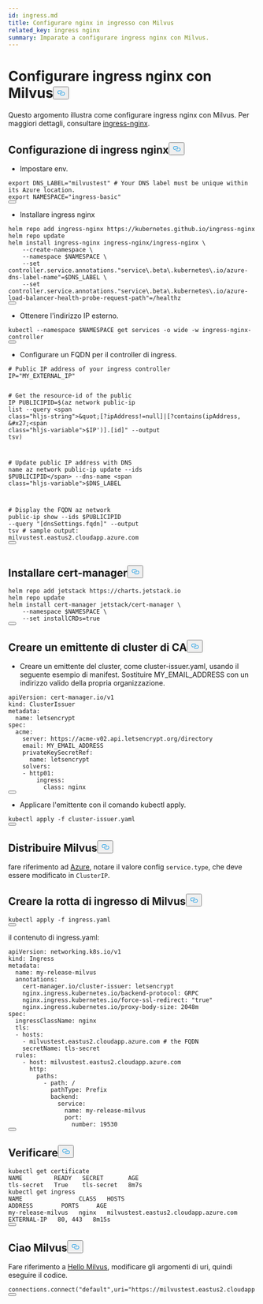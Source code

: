 ```yaml
---
id: ingress.md
title: Configurare nginx in ingresso con Milvus
related_key: ingress nginx
summary: Imparate a configurare ingress nginx con Milvus.
---
```

<h1 id="Configure-ingress-nginx-with-Milvus" class="common-anchor-header">Configurare ingress nginx con Milvus<button data-href="#Configure-ingress-nginx-with-Milvus" class="anchor-icon" translate="no">
      <svg translate="no"
        aria-hidden="true"
        focusable="false"
        height="20"
        version="1.1"
        viewBox="0 0 16 16"
        width="16"
      >
        <path
          fill="#0092E4"
          fill-rule="evenodd"
          d="M4 9h1v1H4c-1.5 0-3-1.69-3-3.5S2.55 3 4 3h4c1.45 0 3 1.69 3 3.5 0 1.41-.91 2.72-2 3.25V8.59c.58-.45 1-1.27 1-2.09C10 5.22 8.98 4 8 4H4c-.98 0-2 1.22-2 2.5S3 9 4 9zm9-3h-1v1h1c1 0 2 1.22 2 2.5S13.98 12 13 12H9c-.98 0-2-1.22-2-2.5 0-.83.42-1.64 1-2.09V6.25c-1.09.53-2 1.84-2 3.25C6 11.31 7.55 13 9 13h4c1.45 0 3-1.69 3-3.5S14.5 6 13 6z"
        ></path>
      </svg>
    </button></h1><p>Questo argomento illustra come configurare ingress nginx con Milvus. Per maggiori dettagli, consultare <a href="https://learn.microsoft.com/en-us/azure/aks/ingress-tls?tabs=azure-cli">ingress-nginx</a>.</p>
<h2 id="Configure-ingress-nginx" class="common-anchor-header">Configurazione di ingress nginx<button data-href="#Configure-ingress-nginx" class="anchor-icon" translate="no">
      <svg translate="no"
        aria-hidden="true"
        focusable="false"
        height="20"
        version="1.1"
        viewBox="0 0 16 16"
        width="16"
      >
        <path
          fill="#0092E4"
          fill-rule="evenodd"
          d="M4 9h1v1H4c-1.5 0-3-1.69-3-3.5S2.55 3 4 3h4c1.45 0 3 1.69 3 3.5 0 1.41-.91 2.72-2 3.25V8.59c.58-.45 1-1.27 1-2.09C10 5.22 8.98 4 8 4H4c-.98 0-2 1.22-2 2.5S3 9 4 9zm9-3h-1v1h1c1 0 2 1.22 2 2.5S13.98 12 13 12H9c-.98 0-2-1.22-2-2.5 0-.83.42-1.64 1-2.09V6.25c-1.09.53-2 1.84-2 3.25C6 11.31 7.55 13 9 13h4c1.45 0 3-1.69 3-3.5S14.5 6 13 6z"
        ></path>
      </svg>
    </button></h2><ul>
<li>Impostare env.</li>
</ul>
<pre><code translate="no" class="language-bash"><span class="hljs-built_in">export</span> DNS_LABEL=<span class="hljs-string">&quot;milvustest&quot;</span> <span class="hljs-comment"># Your DNS label must be unique within its Azure location.</span>
<span class="hljs-built_in">export</span> NAMESPACE=<span class="hljs-string">&quot;ingress-basic&quot;</span>
<button class="copy-code-btn"></button></code></pre>
<ul>
<li>Installare ingress nginx</li>
</ul>
<pre><code translate="no" class="language-bash">helm repo add ingress-nginx https://kubernetes.github.io/ingress-nginx
helm repo update
helm install ingress-nginx ingress-nginx/ingress-nginx \
    --create-namespace \
    --namespace <span class="hljs-variable">$NAMESPACE</span> \
    --<span class="hljs-built_in">set</span> controller.service.annotations.<span class="hljs-string">&quot;service\.beta\.kubernetes\.io/azure-dns-label-name&quot;</span>=<span class="hljs-variable">$DNS_LABEL</span> \  
    --<span class="hljs-built_in">set</span> controller.service.annotations.<span class="hljs-string">&quot;service\.beta\.kubernetes\.io/azure-load-balancer-health-probe-request-path&quot;</span>=/healthz
<button class="copy-code-btn"></button></code></pre>
<ul>
<li>Ottenere l'indirizzo IP esterno.</li>
</ul>
<pre><code translate="no" class="language-bash">kubectl --namespace <span class="hljs-variable">$NAMESPACE</span> get services -o wide -w ingress-nginx-controller
<button class="copy-code-btn"></button></code></pre>
<ul>
<li>Configurare un FQDN per il controller di ingress.</li>
</ul>
<pre><code translate="no" class="language-bash"><span class="hljs-comment"># Public IP address of your ingress controller</span>
IP=<span class="hljs-string">&quot;MY_EXTERNAL_IP&quot;</span>

<span class="hljs-comment"># Get the resource-id of the public IP</span>
PUBLICIPID=$(az network public-ip list --query <span class="hljs-string">&quot;[?ipAddress!=null]|[?contains(ipAddress, &#x27;<span class="hljs-variable">$IP</span>&#x27;)].[id]&quot;</span> --output tsv)

<span class="hljs-comment"># Update public IP address with DNS name</span>
az network public-ip update --ids <span class="hljs-variable">$PUBLICIPID</span> --dns-name <span class="hljs-variable">$DNS_LABEL</span>

<span class="hljs-comment"># Display the FQDN</span>
az network public-ip show --ids <span class="hljs-variable">$PUBLICIPID</span> --query <span class="hljs-string">&quot;[dnsSettings.fqdn]&quot;</span> --output tsv
<span class="hljs-comment"># sample output: milvustest.eastus2.cloudapp.azure.com</span>
<button class="copy-code-btn"></button></code></pre>
<h2 id="Install-cert-manager" class="common-anchor-header">Installare cert-manager<button data-href="#Install-cert-manager" class="anchor-icon" translate="no">
      <svg translate="no"
        aria-hidden="true"
        focusable="false"
        height="20"
        version="1.1"
        viewBox="0 0 16 16"
        width="16"
      >
        <path
          fill="#0092E4"
          fill-rule="evenodd"
          d="M4 9h1v1H4c-1.5 0-3-1.69-3-3.5S2.55 3 4 3h4c1.45 0 3 1.69 3 3.5 0 1.41-.91 2.72-2 3.25V8.59c.58-.45 1-1.27 1-2.09C10 5.22 8.98 4 8 4H4c-.98 0-2 1.22-2 2.5S3 9 4 9zm9-3h-1v1h1c1 0 2 1.22 2 2.5S13.98 12 13 12H9c-.98 0-2-1.22-2-2.5 0-.83.42-1.64 1-2.09V6.25c-1.09.53-2 1.84-2 3.25C6 11.31 7.55 13 9 13h4c1.45 0 3-1.69 3-3.5S14.5 6 13 6z"
        ></path>
      </svg>
    </button></h2><pre><code translate="no" class="language-bash">helm repo add jetstack https://charts.jetstack.io
helm repo update
helm install cert-manager jetstack/cert-manager \
    --namespace <span class="hljs-variable">$NAMESPACE</span> \
    --<span class="hljs-built_in">set</span> installCRDs=<span class="hljs-literal">true</span>
<button class="copy-code-btn"></button></code></pre>
<h2 id="Create-a-CA-cluster-issuer" class="common-anchor-header">Creare un emittente di cluster di CA<button data-href="#Create-a-CA-cluster-issuer" class="anchor-icon" translate="no">
      <svg translate="no"
        aria-hidden="true"
        focusable="false"
        height="20"
        version="1.1"
        viewBox="0 0 16 16"
        width="16"
      >
        <path
          fill="#0092E4"
          fill-rule="evenodd"
          d="M4 9h1v1H4c-1.5 0-3-1.69-3-3.5S2.55 3 4 3h4c1.45 0 3 1.69 3 3.5 0 1.41-.91 2.72-2 3.25V8.59c.58-.45 1-1.27 1-2.09C10 5.22 8.98 4 8 4H4c-.98 0-2 1.22-2 2.5S3 9 4 9zm9-3h-1v1h1c1 0 2 1.22 2 2.5S13.98 12 13 12H9c-.98 0-2-1.22-2-2.5 0-.83.42-1.64 1-2.09V6.25c-1.09.53-2 1.84-2 3.25C6 11.31 7.55 13 9 13h4c1.45 0 3-1.69 3-3.5S14.5 6 13 6z"
        ></path>
      </svg>
    </button></h2><ul>
<li>Creare un emittente del cluster, come cluster-issuer.yaml, usando il seguente esempio di manifest. Sostituire MY_EMAIL_ADDRESS con un indirizzo valido della propria organizzazione.</li>
</ul>
<pre><code translate="no" class="language-yaml">apiVersion: cert-manager.io/v1
kind: ClusterIssuer
metadata:
  name: letsencrypt
spec:
  acme:
    server: https://acme-v02.api.letsencrypt.org/directory
    email: MY_EMAIL_ADDRESS
    privateKeySecretRef:
      name: letsencrypt
    solvers:
    - http01:
        ingress:
          class: nginx
<button class="copy-code-btn"></button></code></pre>
<ul>
<li>Applicare l'emittente con il comando kubectl apply.</li>
</ul>
<pre><code translate="no" class="language-bash">kubectl apply -f cluster-issuer.yaml
<button class="copy-code-btn"></button></code></pre>
<h2 id="Deploy-Milvus" class="common-anchor-header">Distribuire Milvus<button data-href="#Deploy-Milvus" class="anchor-icon" translate="no">
      <svg translate="no"
        aria-hidden="true"
        focusable="false"
        height="20"
        version="1.1"
        viewBox="0 0 16 16"
        width="16"
      >
        <path
          fill="#0092E4"
          fill-rule="evenodd"
          d="M4 9h1v1H4c-1.5 0-3-1.69-3-3.5S2.55 3 4 3h4c1.45 0 3 1.69 3 3.5 0 1.41-.91 2.72-2 3.25V8.59c.58-.45 1-1.27 1-2.09C10 5.22 8.98 4 8 4H4c-.98 0-2 1.22-2 2.5S3 9 4 9zm9-3h-1v1h1c1 0 2 1.22 2 2.5S13.98 12 13 12H9c-.98 0-2-1.22-2-2.5 0-.83.42-1.64 1-2.09V6.25c-1.09.53-2 1.84-2 3.25C6 11.31 7.55 13 9 13h4c1.45 0 3-1.69 3-3.5S14.5 6 13 6z"
        ></path>
      </svg>
    </button></h2><p>fare riferimento ad <a href="https://milvus.io/docs/azure.md">Azure</a>, notare il valore config <code translate="no">service.type</code>, che deve essere modificato in <code translate="no">ClusterIP</code>.</p>
<h2 id="Create-Milvus-ingress-route" class="common-anchor-header">Creare la rotta di ingresso di Milvus<button data-href="#Create-Milvus-ingress-route" class="anchor-icon" translate="no">
      <svg translate="no"
        aria-hidden="true"
        focusable="false"
        height="20"
        version="1.1"
        viewBox="0 0 16 16"
        width="16"
      >
        <path
          fill="#0092E4"
          fill-rule="evenodd"
          d="M4 9h1v1H4c-1.5 0-3-1.69-3-3.5S2.55 3 4 3h4c1.45 0 3 1.69 3 3.5 0 1.41-.91 2.72-2 3.25V8.59c.58-.45 1-1.27 1-2.09C10 5.22 8.98 4 8 4H4c-.98 0-2 1.22-2 2.5S3 9 4 9zm9-3h-1v1h1c1 0 2 1.22 2 2.5S13.98 12 13 12H9c-.98 0-2-1.22-2-2.5 0-.83.42-1.64 1-2.09V6.25c-1.09.53-2 1.84-2 3.25C6 11.31 7.55 13 9 13h4c1.45 0 3-1.69 3-3.5S14.5 6 13 6z"
        ></path>
      </svg>
    </button></h2><pre><code translate="no" class="language-bash">kubectl apply -f ingress.yaml
<button class="copy-code-btn"></button></code></pre>
<p>il contenuto di ingress.yaml:</p>
<pre><code translate="no" class="language-yaml">apiVersion: networking.k8s.io/v1
kind: Ingress
metadata:
  name: my-release-milvus
  annotations:
    cert-manager.io/cluster-issuer: letsencrypt
    nginx.ingress.kubernetes.io/backend-protocol: GRPC
    nginx.ingress.kubernetes.io/force-ssl-redirect: <span class="hljs-string">&quot;true&quot;</span>
    nginx.ingress.kubernetes.io/proxy-body-size: 2048m
spec:
  ingressClassName: nginx
  tls:
  - hosts:
    - milvustest.eastus2.cloudapp.azure.com <span class="hljs-comment"># the FQDN</span>
    secretName: tls-secret
  rules:
    - host: milvustest.eastus2.cloudapp.azure.com
      http:
        paths:
          - path: /
            pathType: Prefix
            backend:
              service:
                name: my-release-milvus
                port:
                  number: 19530
<button class="copy-code-btn"></button></code></pre>
<h2 id="Verify" class="common-anchor-header">Verificare<button data-href="#Verify" class="anchor-icon" translate="no">
      <svg translate="no"
        aria-hidden="true"
        focusable="false"
        height="20"
        version="1.1"
        viewBox="0 0 16 16"
        width="16"
      >
        <path
          fill="#0092E4"
          fill-rule="evenodd"
          d="M4 9h1v1H4c-1.5 0-3-1.69-3-3.5S2.55 3 4 3h4c1.45 0 3 1.69 3 3.5 0 1.41-.91 2.72-2 3.25V8.59c.58-.45 1-1.27 1-2.09C10 5.22 8.98 4 8 4H4c-.98 0-2 1.22-2 2.5S3 9 4 9zm9-3h-1v1h1c1 0 2 1.22 2 2.5S13.98 12 13 12H9c-.98 0-2-1.22-2-2.5 0-.83.42-1.64 1-2.09V6.25c-1.09.53-2 1.84-2 3.25C6 11.31 7.55 13 9 13h4c1.45 0 3-1.69 3-3.5S14.5 6 13 6z"
        ></path>
      </svg>
    </button></h2><pre><code translate="no" class="language-bash">kubectl <span class="hljs-keyword">get</span> certificate 
NAME         READY   SECRET       AGE
tls-secret   True    tls-secret   <span class="hljs-number">8</span>m7s
kubectl <span class="hljs-keyword">get</span> ingress
NAME                CLASS   HOSTS                                   ADDRESS        PORTS     AGE
my-release-milvus   nginx   milvustest.eastus2.cloudapp.azure.com   EXTERNAL-IP   <span class="hljs-number">80</span>, <span class="hljs-number">443</span>   <span class="hljs-number">8</span>m15s
<button class="copy-code-btn"></button></code></pre>
<h2 id="Hello-Milvus" class="common-anchor-header">Ciao Milvus<button data-href="#Hello-Milvus" class="anchor-icon" translate="no">
      <svg translate="no"
        aria-hidden="true"
        focusable="false"
        height="20"
        version="1.1"
        viewBox="0 0 16 16"
        width="16"
      >
        <path
          fill="#0092E4"
          fill-rule="evenodd"
          d="M4 9h1v1H4c-1.5 0-3-1.69-3-3.5S2.55 3 4 3h4c1.45 0 3 1.69 3 3.5 0 1.41-.91 2.72-2 3.25V8.59c.58-.45 1-1.27 1-2.09C10 5.22 8.98 4 8 4H4c-.98 0-2 1.22-2 2.5S3 9 4 9zm9-3h-1v1h1c1 0 2 1.22 2 2.5S13.98 12 13 12H9c-.98 0-2-1.22-2-2.5 0-.83.42-1.64 1-2.09V6.25c-1.09.53-2 1.84-2 3.25C6 11.31 7.55 13 9 13h4c1.45 0 3-1.69 3-3.5S14.5 6 13 6z"
        ></path>
      </svg>
    </button></h2><p>Fare riferimento a <a href="https://milvus.io/docs/v2.3.x/example_code.md">Hello Milvus</a>, modificare gli argomenti di uri, quindi eseguire il codice.</p>
<pre><code translate="no" class="language-python">connections.<span class="hljs-title function_">connect</span>(<span class="hljs-string">&quot;default&quot;</span>,uri=<span class="hljs-string">&quot;https://milvustest.eastus2.cloudapp.azure.com:443&quot;</span>) 
<button class="copy-code-btn"></button></code></pre>
